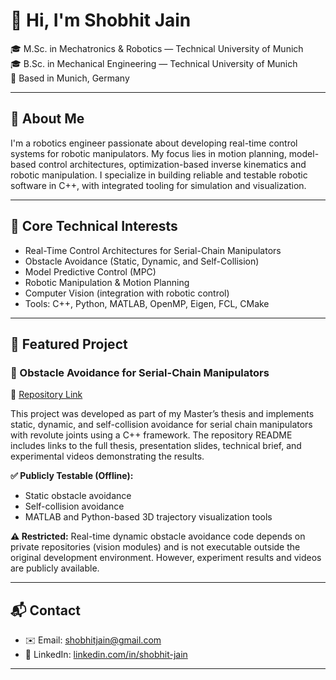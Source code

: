 # 👋 Hi, I'm Shobhit Jain

🎓 M.Sc. in Mechatronics & Robotics — Technical University of Munich  
🎓 B.Sc. in Mechanical Engineering — Technical University of Munich  
📍 Based in Munich, Germany  

---

## 🧠 About Me

I'm a robotics engineer passionate about developing real-time control systems for robotic manipulators. My focus lies in motion planning, model-based control architectures, optimization-based inverse kinematics and robotic manipulation. I specialize in building reliable and testable robotic software in C++, with integrated tooling for simulation and visualization.

---

## 🔧 Core Technical Interests

- Real-Time Control Architectures for Serial-Chain Manipulators  
- Obstacle Avoidance (Static, Dynamic, and Self-Collision)  
- Model Predictive Control (MPC)  
- Robotic Manipulation & Motion Planning  
- Computer Vision (integration with robotic control)  
- Tools: C++, Python, MATLAB, OpenMP, Eigen, FCL, CMake  

---

## 📌 Featured Project

### 🦾 Obstacle Avoidance for Serial-Chain Manipulators  
📁 [Repository Link](https://github.com/showbhitjain/TUM_SJ_ObstacleAvoidanceLib)

This project was developed as part of my Master’s thesis and implements static, dynamic, and self-collision avoidance for serial chain manipulators with revolute joints using a  C++ framework. The repository README includes links to the full thesis, presentation slides, technical brief, and experimental videos demonstrating the results.


**✅ Publicly Testable (Offline):**
- Static obstacle avoidance  
- Self-collision avoidance  
- MATLAB and Python-based 3D trajectory visualization tools  

**⚠️ Restricted:**
Real-time dynamic obstacle avoidance code depends on private repositories (vision modules) and is not executable outside the original development environment. However, experiment results and videos are publicly available.

<!--
📚 Additional Resources:
- 📄 Master Thesis (PDF): https://drive.google.com/file/d/1uZbSs04RhBjDHDoSViISdTlmXnGgS7YP/view?usp=sharing  
- 🖥 Presentation Slides: https://1drv.ms/p/c/dea76ca5570c8d33/ERC1VpDvPnpGh0Q68iaLugwBiAfvXDLN0amC-sXOPc1f3Q?e=Uk3dhX  
- 🧠 Technical Brief PDF: https://drive.google.com/file/d/1AfqaCPIeSaG-R99DM1RTwOLxYUkQZ2Ox/view?usp=sharing  
- 🎥 Experiment Videos: https://github.com/showbhitjain/TUM_SJ_ObstacleAvoidanceLib#-videos
-->
---

## 📬 Contact

- ✉️ Email: [shobhitjain@gmail.com](mailto:shobhitjain@gmail.com)  
- 🔗 LinkedIn: [linkedin.com/in/shobhit-jain](https://linkedin.com/in/your-link)

---



<!--
**showbhitjain/showbhitjain** is a ✨ _special_ ✨ repository because its `README.md` (this file) appears on your GitHub profile.

Here are some ideas to get you started:

- 🔭 I’m currently working on ...
- 🌱 I’m currently learning ...
- 👯 I’m looking to collaborate on ...
- 🤔 I’m looking for help with ...
- 💬 Ask me about ...
- 📫 How to reach me: ...
- 😄 Pronouns: ...
- ⚡ Fun fact: ...
-->
